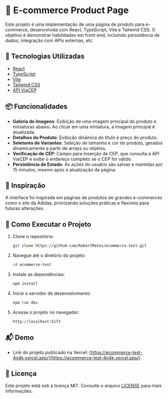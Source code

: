 # 🛒 E-commerce Product Page

Este projeto é uma implementação de uma página de produto para e-commerce, desenvolvida com React, TypeScript, Vite e Tailwind CSS. O objetivo é demonstrar habilidades em front-end, incluindo persistência de dados, integração com APIs externas, etc.

## 🚀 Tecnologias Utilizadas

- [React](https://reactjs.org/)
- [TypeScript](https://www.typescriptlang.org/)
- [Vite](https://vitejs.dev/)
- [Tailwind CSS](https://tailwindcss.com/)
- [API ViaCEP](https://viacep.com.br/)

## 📦 Funcionalidades

- **Galeria de Imagens**: Exibição de uma imagem principal do produto e miniaturas abaixo. Ao clicar em uma miniatura, a imagem principal é atualizada.
- **Detalhes do Produto**: Exibição dinâmica do título e preço do produto.
- **Seletores de Variantes**: Seleção de tamanho e cor do produto, gerados dinamicamente a partir de arrays ou objetos.
- **Verificação de CEP**: Campo para inserção de CEP, que consulta a API ViaCEP e exibe o endereço completo se o CEP for válido.
- **Persistência de Estado**: As ações do usuário são salvas e mantidas por 15 minutos, mesmo após a atualização da página.

## 📸 Inspiração

A interface foi inspirada em páginas de produtos de grandes e-commerces como o site da Adidas, priorizando soluções práticas e flexíveis para futuras alterações.

## 🧪 Como Executar o Projeto

1. Clone o repositório:

   ```bash
   git clone https://github.com/RobertMatos/ecommerce-test.git
   ```

2. Navegue até o diretório do projeto:

   ```bash
   cd ecommerce-test
   ```

3. Instale as dependências:

   ```bash
   npm install
   ```

4. Inicie o servidor de desenvolvimento:

   ```bash
   npm run dev
   ```

5. Acesse o projeto no navegador:

   ```
   http://localhost:5173
   ```

## 📬 Demo

- Link do projeto publicado na Vercel: [https://ecommerce-test-4n4k.vercel.app/](https://ecommerce-test-4n4k.vercel.app/)

## 📄 Licença

Este projeto está sob a licença MIT. Consulte o arquivo [LICENSE](LICENSE) para mais informações.
